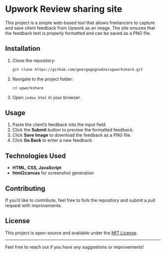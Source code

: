 # Upwork Review sharing site

This project is a simple web-based tool that allows freelancers to capture and save client feedback from Upwork as an image. The site ensures that the feedback text is properly formatted and can be saved as a PNG file.

## Installation
1. Clone the repository:
   ```bash
   git clone https://github.com/georgegognadze/upworkshare.git
   ```
2. Navigate to the project folder:
   ```bash
   cd upworkshare
   ```
3. Open `index.html` in your browser.

## Usage
1. Paste the client’s feedback into the input field.
2. Click the **Submit** button to preview the formatted feedback.
3. Click **Save Image** to download the feedback as a PNG file.
4. Click **Go Back** to enter a new feedback.

## Technologies Used
- **HTML, CSS, JavaScript**
- **html2canvas** for screenshot generation

## Contributing
If you’d like to contribute, feel free to fork the repository and submit a pull request with improvements.

## License
This project is open-source and available under the [MIT License](LICENSE).

---
Feel free to reach out if you have any suggestions or improvements!


